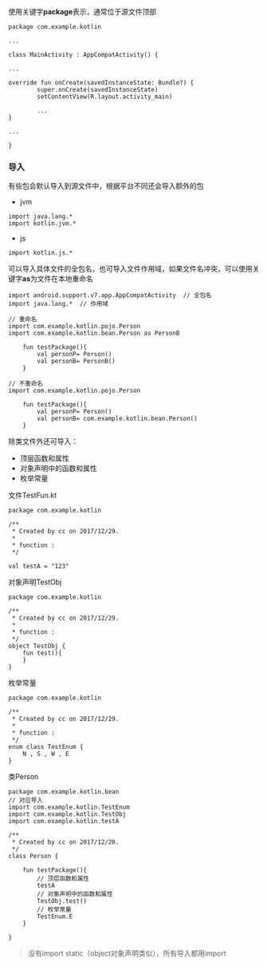 使用关键字**package**表示，通常位于源文件顶部

```
package com.example.kotlin

...

class MainActivity : AppCompatActivity() {

...

override fun onCreate(savedInstanceState: Bundle?) {
        super.onCreate(savedInstanceState)
        setContentView(R.layout.activity_main)

        ...
}

...

}
```

### 导入

有些包会默认导入到源文件中，根据平台不同还会导入额外的包

* jvm

```
import java.lang.*
import kotlin.jvm.*
```

* js

```
import kotlin.js.*
```

可以导入具体文件的全包名，也可导入文件作用域，如果文件名冲突，可以使用关键字**as**为文件在本地重命名

```
import android.support.v7.app.AppCompatActivity  // 全包名
import java.lang.*  // 作用域

// 重命名
import com.example.kotlin.pojo.Person
import com.example.kotlin.bean.Person as PersonB

    fun testPackage(){
        val personP= Person()
        val personB= PersonB()
    }

// 不重命名
import com.example.kotlin.pojo.Person

    fun testPackage(){
        val personP= Person()
        val personB= com.example.kotlin.bean.Person()
    }
```

除类文件外还可导入：

* 顶层函数和属性
* 对象声明中的函数和属性
* 枚举常量

文件TestFun.kt

```
package com.example.kotlin

/**
 * Created by cc on 2017/12/29.
 *
 * function :
 */

val testA = "123"
```

对象声明TestObj

```
package com.example.kotlin

/**
 * Created by cc on 2017/12/29.
 *
 * function :
 */
object TestObj {
    fun test(){
    }
}
```

枚举常量

```
package com.example.kotlin

/**
 * Created by cc on 2017/12/29.
 *
 * function :
 */
enum class TestEnum {
    N , S , W , E
}
```

类Person

```
package com.example.kotlin.bean
// 对应导入
import com.example.kotlin.TestEnum
import com.example.kotlin.TestObj
import com.example.kotlin.testA

/**
 * Created by cc on 2017/12/20.
 */
class Person {

    fun testPackage(){
        // 顶层函数和属性
        testA
        // 对象声明中的函数和属性
        TestObj.test()
        // 枚举常量
        TestEnum.E
    }

}
```

> 没有import static（object对象声明类似），所有导入都用import



